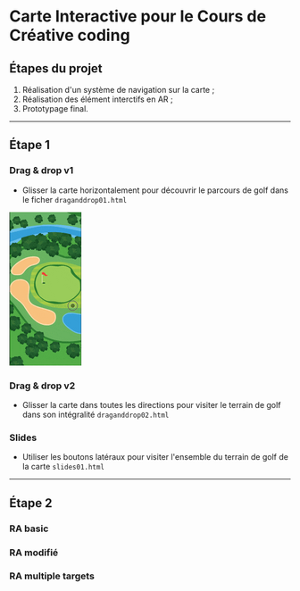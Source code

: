 # Carte Interactive pour le Cours de Créative coding

## Étapes du projet
1. Réalisation d'un système de navigation sur la carte ; 
2. Réalisation des élément interctifs en AR ; 
3. Prototypage final.

---
## Étape 1

### Drag & drop v1
- Glisser la carte horizontalement pour découvrir le parcours de golf dans le ficher `draganddrop01.html`

![gif](img/draganddrop01.gif)

### Drag & drop v2
- Glisser la carte dans toutes les directions pour visiter le terrain de golf dans son intégralité `draganddrop02.html`

### Slides
- Utiliser les boutons latéraux pour visiter l'ensemble du terrain de golf de la carte `slides01.html`

---
## Étape 2

### RA basic

### RA modifié

### RA multiple targets


